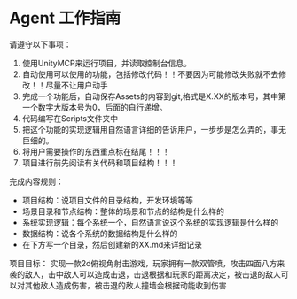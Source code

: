 # Agent 工作指南

请遵守以下事项：

1.  使用UnityMCP来运行项目，并读取控制台信息。
2.  自动使用可以使用的功能，包括修改代码！！不要因为可能修改失败就不去修改！！尽量不让用户动手
3.  完成一个功能后，自动保存Assets的内容到git,格式是X.XX的版本号，其中第一个数字大版本号为0，后面的自行递增。
4.  代码编写在Scripts文件夹中
5.  把这个功能的实现逻辑用自然语言详细的告诉用户，一步步是怎么弄的，事无巨细的。
6.  将用户需要操作的东西重点标在结尾！！！
7.  项目进行前先阅读有关代码和项目结构！！！

完成内容规则：
- 项目结构：说项目文件的目录结构，开发环境等等
- 场景目录和节点结构：整体的场景和节点的结构是什么样的
- 系统实现逻辑：每个系统一个，自然语言说这个系统的实现逻辑是什么样的
- 数据结构：说各个系统的数据结构是什么样的
- 在下方写一个目录，然后创建新的XX.md来详细记录

项目目标：
实现一款2d俯视角射击游戏，玩家拥有一款双管喷，攻击四面八方来袭的敌人，击中敌人可以造成击退，击退根据和玩家的距离决定，被击退的敌人可以对其他敌人造成伤害，被击退的敌人撞墙会根据动能收到伤害